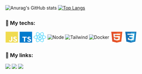 ![Anurag's GitHub stats](https://github-readme-stats.vercel.app/api?username=igoorsouza&count_private=true&theme=radical&show_icons=true&include_all_commits=true&count_private=true)
[![Top Langs](https://github-readme-stats.vercel.app/api/top-langs/?username=igoorsouza&layout=compact&theme=radical)](https://github.com/igoorsouza/github-readme-stats)

##

<div style="display: inline_block">
  <h3> 💎 My techs: </h3>
  <img align="center" alt="JavaScript" height="35" width="40" src="https://raw.githubusercontent.com/devicons/devicon/master/icons/javascript/javascript-plain.svg">
  <img align="center" alt="TypeScript" height="35" width="40" src="https://raw.githubusercontent.com/devicons/devicon/master/icons/typescript/typescript-plain.svg">
  <img align="center" alt="React" height="35" width="40" src="https://raw.githubusercontent.com/devicons/devicon/master/icons/react/react-original.svg">
  <img align="center" alt="Node" height="35" width="40" src="https://cdn.jsdelivr.net/gh/devicons/devicon@latest/icons/nodejs/nodejs-plain-wordmark.svg" />
  <img align="center" alt="Tailwind" height="35" width="40" src="https://cdn.jsdelivr.net/gh/devicons/devicon@latest/icons/tailwindcss/tailwindcss-original.svg" />
  <img align="center" alt="Docker" height="50" width="50" src="https://cdn.jsdelivr.net/gh/devicons/devicon@latest/icons/docker/docker-original.svg" />
  <img align="center" alt="HTML" height="35" width="40" src="https://raw.githubusercontent.com/devicons/devicon/master/icons/html5/html5-original.svg">
  <img align="center" alt="CSS" height="35" width="40" src="https://raw.githubusercontent.com/devicons/devicon/master/icons/css3/css3-original.svg">
</div>

##

<div>
  <h3>🔎 My links: </h3>
  <a href="mailto:igorscastroptc2@gmail.com"><img width="100" src="https://img.shields.io/badge/Gmail-D14836?style=for-the-badge&logo=gmail&logoColor=white" /></a>
  <a href="https://www.instagram.com/igor_souzzza/"><img width="141" src="https://img.shields.io/badge/Instagram-E4405F?style=for-the-badge&logo=instagram&logoColor=white" /></a>
  <a href="https://www.linkedin.com/in/igor-souza-de-castro-04307a278/"><img width="127" src="https://img.shields.io/badge/LinkedIn-0077B5?style=for-the-badge&logo=linkedin&logoColor=white" /></a>
</div>
